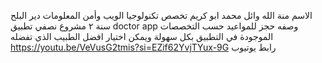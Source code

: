 الاسم منة الله وائل محمد ابو كريم 
تخصص تكنولوجيا الويب وأمن المعلومات دير البلح سنة ٢ مشروع نصفي 
تطبيق doctor app وصفه حجز للمواعيد حسب التخصصات الموجودة في التطبيق بكل سهولة ويمكن اختيار  افضل الطبيب الذي تفضله 
https://youtu.be/VeVusG2tmis?si=EZif62YvjTYux-9G
رابط يوتيوب 
